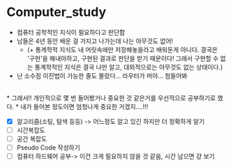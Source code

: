 # Computer_study



* 컴퓨터 공학적인 지식이 필요하다고 판단함
* 남들은 4년 동안 배운 걸 가지고 나가는데 나는 아무것도 없어! 
  - (+ 통계학적 지식도 내 머릿속에만 저장해놓을라고 배워둔게 아니다. 결국은 '구현'을 해내야하고, 구현된 결과로 판단을 받기 때문이다! 그래서 구현할 수 없는 통계학적인 지식은 결국 나만 알고, 대외적으로는 아무것도 없는 상태이다.)
* 난 소수점 이진법이 가능한 줄도 몰랐다... 라우터가 머야... 첨들어봐

</br>
* 그래서!! 개인적으로 몇 번 들어봤거나 중요한 것 같은거를 우선적으로 공부하기로 했다.
* 내가 들어본 정도이면 엄청나게 중요한 거겠지....!!!

</br>

- [x] 알고리즘(소팅, 탐색 등등) -> 어느정도 알고 있긴 하지만 더 정확하게 알기
- [ ] 시간복잡도
- [ ] 공간 복잡도
- [ ] Pseudo Code 작성하기
- [ ] 컴퓨터 하드웨어 공부-> 이건 크게 필요하지 않을 것 같음, 시간 남으면 걍 보기

